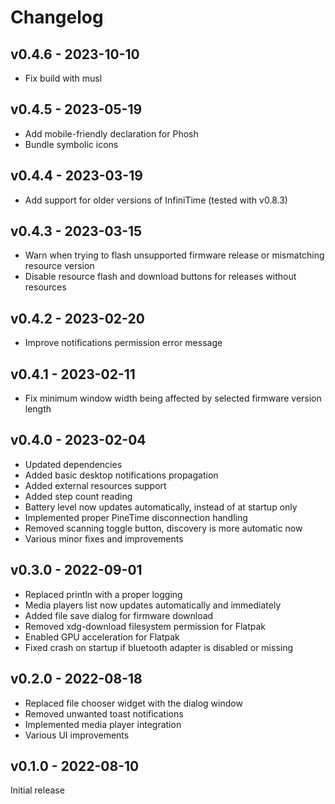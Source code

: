 # Changelog

## v0.4.6 - 2023-10-10

- Fix build with musl


## v0.4.5 - 2023-05-19

- Add mobile-friendly declaration for Phosh
- Bundle symbolic icons


## v0.4.4 - 2023-03-19

- Add support for older versions of InfiniTime (tested with v0.8.3)


## v0.4.3 - 2023-03-15

- Warn when trying to flash unsupported firmware release or mismatching resource version
- Disable resource flash and download buttons for releases without resources


## v0.4.2 - 2023-02-20

- Improve notifications permission error message


## v0.4.1 - 2023-02-11

- Fix minimum window width being affected by selected firmware version length


## v0.4.0 - 2023-02-04

- Updated dependencies
- Added basic desktop notifications propagation
- Added external resources support
- Added step count reading
- Battery level now updates automatically, instead of at startup only
- Implemented proper PineTime disconnection handling
- Removed scanning toggle button, discovery is more automatic now
- Various minor fixes and improvements


## v0.3.0 - 2022-09-01

- Replaced println with a proper logging
- Media players list now updates automatically and immediately
- Added file save dialog for firmware download
- Removed xdg-download filesystem permission for Flatpak
- Enabled GPU acceleration for Flatpak
- Fixed crash on startup if bluetooth adapter is disabled or missing


## v0.2.0 - 2022-08-18

- Replaced file chooser widget with the dialog window
- Removed unwanted toast notifications
- Implemented media player integration
- Various UI improvements


## v0.1.0 - 2022-08-10

Initial release
